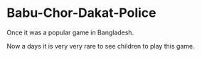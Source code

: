 # Babu-Chor-Dakat-Police

Once it was a popular game in Bangladesh.

Now a days it is very very rare to see children to play this game. 

